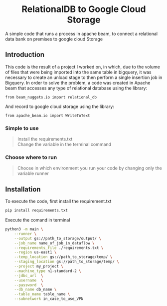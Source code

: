 
<h1 align="center"> RelationalDB to Google Cloud Storage </h1>

A simple code that runs a process in apache beam, to connect a relational data bank on premises to google cloud Storage

## Introduction
This code is the result of a project I worked on, in which, due to the volume of files that were being imported into the same table in bigquery, it was necessary to create an unload stage to then perform a single insertion job in Bigquery.
In order to solve the problem, a code was created in Apache beam that accesses any type of relational database using the library:

`from beam_nuggets.io import relational_db`

And record to google cloud storage using the library:

`from apache_beam.io import WriteToText`

### Simple to use
> Install the requirements.txt \
> Change the variable in the terminal command
### Choose where to run
> Choose in which environment you run your code by changing only the variable runner

## Installation
To execute the code, first install the requirement.txt

```bash
pip install requirements.txt
```
Execute the comand in terminal
```bash
python3 -m main \
    --runner \
    --output gs://path_to_storage/output/ \
    --job_name name_of_job_in_dataflow \
    --requirements_file ./requirements.txt \
    --region us-east1 \
    --temp_location gs://path_to_storage/temp/ \
    --staging_location gs://path_to_storage/temp/ \
    --project my_project \
    --machine_type n1-standard-2 \
    --jdbc_url  \
    --username  \
    --password  \
    --db_name db_name \
    --table_name table_name \
    --subnetwork in_case_to_use_VPN
```